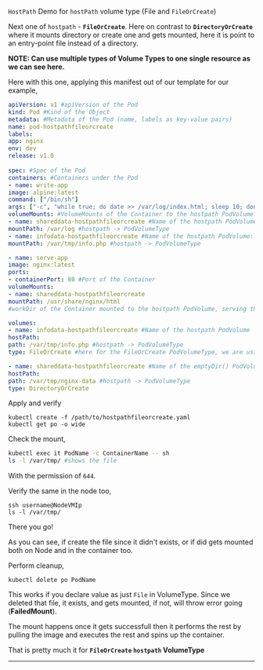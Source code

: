 `HostPath` Demo for `hostPath` volume type (File and `FileOrCreate`)


Next one of `hostpath` - **`FileOrCreate`**. Here on contrast to **`DirectoryOrCreate`** where it mounts directory or create one and gets mounted, here it is point to an entry-point file instead of a directory.

**NOTE: Can use multiple types of Volume Types to one single resource as we can see here.**

Here with this one, applying this manifest out of our template for our example,
```yaml
apiVersion: v1 #apiVersion of the Pod
kind: Pod #Kind of the Object
metadata: #Metadata of the Pod (name, labels as key-value pairs)
name: pod-hostpathfileorcreate
labels:
app: nginx
env: dev
release: v1.0
  
spec: #Spec of the Pod
containers: #Containers under the Pod
- name: write-app
image: alpine:latest
command: ["/bin/sh"]
args: ["-c", "while true; do date >> /var/log/index.html; sleep 10; done"] #Command that writes the data to the hostpath PodVolume
volumeMounts: #VolumeMounts of the Container to the hostpath PodVolume.
- name: shareddata-hostpathfileorcreate #Name of the hostpath PodVolume
mountPath: /var/log #hostpath -> PodVolumeType
- name: infodata-hostpathfileorcreate #Name of the hostpath PodVolume:
mountPath: /var/tmp/info.php #hostpath -> PodVolumeType

- name: serve-app
image: nginx:latest
ports:
- containerPort: 80 #Port of the Container
volumeMounts:
- name: shareddata-hostpathfileorcreate
mountPath: /usr/share/nginx/html
#workDir of the Container mounted to the hostpath PodVolume, serving the data from the hostpath PodVolume

volumes:
- name: infodata-hostpathfileorcreate #Name of the hostpath PodVolume
hostPath:
path: /var/tmp/info.php #hostpath -> PodVolumeType
type: FileOrCreate #here for the FileOrCreate PodVolumeType, we are using it on only the write-app Container along with shared data volumetype

- name: shareddata-hostpathfileorcreate #Name of the emptyDir() PodVolume
hostPath:
path: /var/tmp/nginx-data #hostpath -> PodVolumeType
type: DirectoryOrCreate
```

Apply and verify
```
kubectl create -f /path/to/hostpathfileorcreate.yaml
kubectl get po -o wide
```

Check the mount,
```sh
kubectl exec it PodName -c ContainerName -- sh
ls -l /var/tmp/ #shows the file
```
With the permission of `644`. 

Verify the same in the node too,
```
ssh username@NodeVMIp
ls -l /var/tmp/
```

There you go!

As you can see, if create the file since it didn't exists, or if did gets mounted both on Node and in the container too. 

Perform cleanup,
```
kubectl delete po PodName
```

This works if you declare value as just `File` in VolumeType. 
Since we deleted that file, it exists, and gets mounted, if not, will throw error going (**FailedMount**).

The mount happens once it gets successfull then it performs the rest by pulling the image and executes the rest and spins up the container. 

That is pretty much it for **`FileOrCreate` `hostpath` VolumeType**

---

